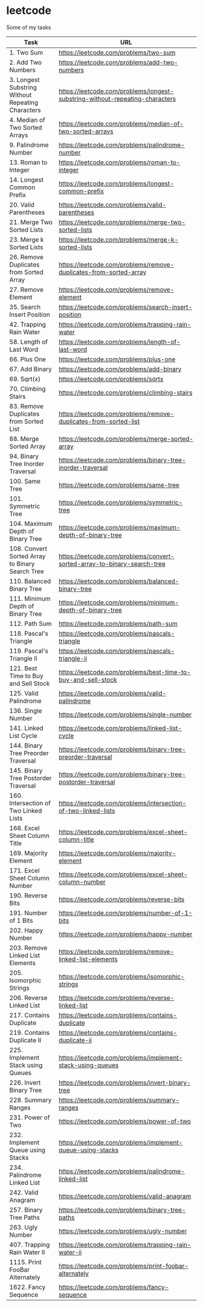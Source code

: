 # leetcode
Some of my tasks

| Task     | URL |
| ---      | ---       |
| 1. Two Sum | https://leetcode.com/problems/two-sum |
| 2. Add Two Numbers | https://leetcode.com/problems/add-two-numbers |
| 3. Longest Substring Without Repeating Characters | https://leetcode.com/problems/longest-substring-without-repeating-characters |
| 4. Median of Two Sorted Arrays | https://leetcode.com/problems/median-of-two-sorted-arrays |
| 9. Palindrome Number | https://leetcode.com/problems/palindrome-number | 
| 13. Roman to Integer | https://leetcode.com/problems/roman-to-integer | 
| 14. Longest Common Prefix | https://leetcode.com/problems/longest-common-prefix | 
| 20. Valid Parentheses | https://leetcode.com/problems/valid-parentheses | 
| 21. Merge Two Sorted Lists | https://leetcode.com/problems/merge-two-sorted-lists | 
| 23. Merge k Sorted Lists | https://leetcode.com/problems/merge-k-sorted-lists |
| 26. Remove Duplicates from Sorted Array | https://leetcode.com/problems/remove-duplicates-from-sorted-array |
| 27. Remove Element | https://leetcode.com/problems/remove-element |
| 35. Search Insert Position | https://leetcode.com/problems/search-insert-position |
| 42. Trapping Rain Water | https://leetcode.com/problems/trapping-rain-water | 
| 58. Length of Last Word | https://leetcode.com/problems/length-of-last-word | 
| 66. Plus One | https://leetcode.com/problems/plus-one | 
| 67. Add Binary | https://leetcode.com/problems/add-binary | 
| 69. Sqrt(x) | https://leetcode.com/problems/sqrtx | 
| 70. Climbing Stairs | https://leetcode.com/problems/climbing-stairs | 
| 83. Remove Duplicates from Sorted List | https://leetcode.com/problems/remove-duplicates-from-sorted-list | 
| 88. Merge Sorted Array | https://leetcode.com/problems/merge-sorted-array | 
| 94. Binary Tree Inorder Traversal | https://leetcode.com/problems/binary-tree-inorder-traversal | 
| 100. Same Tree | https://leetcode.com/problems/same-tree | 
| 101. Symmetric Tree | https://leetcode.com/problems/symmetric-tree | 
| 104. Maximum Depth of Binary Tree | https://leetcode.com/problems/maximum-depth-of-binary-tree | 
| 108. Convert Sorted Array to Binary Search Tree | https://leetcode.com/problems/convert-sorted-array-to-binary-search-tree | 
| 110. Balanced Binary Tree | https://leetcode.com/problems/balanced-binary-tree | 
| 111. Minimum Depth of Binary Tree | https://leetcode.com/problems/minimum-depth-of-binary-tree | 
| 112. Path Sum | https://leetcode.com/problems/path-sum | 
| 118. Pascal's Triangle | https://leetcode.com/problems/pascals-triangle | 
| 119. Pascal's Triangle II | https://leetcode.com/problems/pascals-triangle-ii | 
| 121. Best Time to Buy and Sell Stock | https://leetcode.com/problems/best-time-to-buy-and-sell-stock | 
| 125. Valid Palindrome | https://leetcode.com/problems/valid-palindrome | 
| 136. Single Number | https://leetcode.com/problems/single-number | 
| 141. Linked List Cycle | https://leetcode.com/problems/linked-list-cycle | 
| 144. Binary Tree Preorder Traversal | https://leetcode.com/problems/binary-tree-preorder-traversal | 
| 145. Binary Tree Postorder Traversal | https://leetcode.com/problems/binary-tree-postorder-traversal | 
| 160. Intersection of Two Linked Lists | https://leetcode.com/problems/intersection-of-two-linked-lists | 
| 168. Excel Sheet Column Title | https://leetcode.com/problems/excel-sheet-column-title | 
| 169. Majority Element | https://leetcode.com/problems/majority-element | 
| 171. Excel Sheet Column Number | https://leetcode.com/problems/excel-sheet-column-number | 
| 190. Reverse Bits | https://leetcode.com/problems/reverse-bits | 
| 191. Number of 1 Bits | https://leetcode.com/problems/number-of-1-bits | 
| 202. Happy Number | https://leetcode.com/problems/happy-number | 
| 203. Remove Linked List Elements | https://leetcode.com/problems/remove-linked-list-elements | 
| 205. Isomorphic Strings | https://leetcode.com/problems/isomorphic-strings | 
| 206. Reverse Linked List | https://leetcode.com/problems/reverse-linked-list | 
| 217. Contains Duplicate | https://leetcode.com/problems/contains-duplicate | 
| 219. Contains Duplicate II | https://leetcode.com/problems/contains-duplicate-ii | 
| 225. Implement Stack using Queues | https://leetcode.com/problems/implement-stack-using-queues | 
| 226. Invert Binary Tree | https://leetcode.com/problems/invert-binary-tree | 
| 228. Summary Ranges | https://leetcode.com/problems/summary-ranges | 
| 231. Power of Two | https://leetcode.com/problems/power-of-two | 
| 232. Implement Queue using Stacks | https://leetcode.com/problems/implement-queue-using-stacks | 
| 234. Palindrome Linked List | https://leetcode.com/problems/palindrome-linked-list | 
| 242. Valid Anagram | https://leetcode.com/problems/valid-anagram | 
| 257. Binary Tree Paths | https://leetcode.com/problems/binary-tree-paths | 
| 263. Ugly Number | https://leetcode.com/problems/ugly-number | 
| 407. Trapping Rain Water II | https://leetcode.com/problems/trapping-rain-water-ii | 
| 1115. Print FooBar Alternately | https://leetcode.com/problems/print-foobar-alternately |
| 1622. Fancy Sequence | https://leetcode.com/problems/fancy-sequence |
